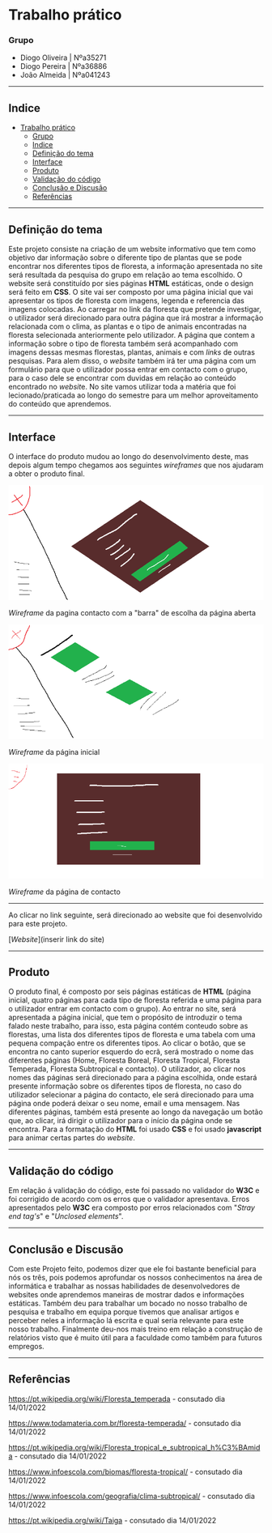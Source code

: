 # Trabalho prático #


### Grupo ###

- Diogo Oliveira | Nºa35271
- Diogo Pereira | Nºa36886
- João Almeida | Nºa041243

---

## Indice ##
- [Trabalho prático](#trabalho-prático)
    - [Grupo](#grupo)
  - [Indice](#indice)
  - [Definição do tema](#definição-do-tema)
  - [Interface](#interface)
  - [Produto](#produto)
  - [Validação do código](#validação-do-código)
  - [Conclusão e Discusão](#conclusão-e-discusão)
  - [Referências](#referências)

---

## Definição do tema ##

Este projeto consiste na criação de um website informativo que tem como objetivo dar informação sobre o diferente tipo de plantas que se pode encontrar nos diferentes tipos de floresta, a informação apresentada no site será resultada da pesquisa do grupo em relação ao tema escolhido. O website será constituído por sies páginas **HTML** estáticas, onde o design será feito em **CSS**. O site vai ser composto por uma página inicial que vai apresentar os tipos de floresta com imagens, legenda e referencia das imagens colocadas. Ao carregar no link da floresta que pretende investigar, o utilizador será direcionado para outra página que irá mostrar a informação relacionada com o clima, as plantas e o tipo de animais encontradas na floresta selecionada anteriormente pelo utilizador. A página que contem a informação sobre o tipo de floresta também será acompanhado com imagens dessas mesmas florestas, plantas, animais e com *links* de outras pesquisas. Para alem disso, o *website* também irá ter uma página com um formulário para que o utilizador possa entrar em contacto com o grupo, para o caso dele se encontrar com duvidas em relação ao conteúdo encontrado no *websit*e.  No site vamos utilizar toda a matéria que foi lecionado/praticada ao longo do semestre para um melhor aproveitamento do conteúdo que aprendemos.

---

## Interface ##

O interface do produto mudou ao longo do desenvolvimento deste, mas depois algum tempo chegamos aos seguintes *wireframes* que nos ajudaram a obter o produto final.

![alt text](./src/img/4.png)

*Wireframe* da pagina contacto com a "barra" de escolha da página aberta

![alt text](./src/img/2.png)

*Wireframe* da página inicial

![alt text](./src/img/3.png)

*Wireframe* da página de contacto

---

Ao clicar no link seguinte, será direcionado ao website que foi desenvolvido para este projeto.

[*Website*](inserir link do site)

---

## Produto ##

O produto final, é composto por seis páginas estáticas de **HTML** (página inicial, quatro páginas para cada tipo de floresta referida e uma página para o utilizador entrar em contacto com o grupo). Ao entrar no site, será apresentada a página inicial, que tem o propósito de introduzir o tema falado neste trabalho, para isso, esta página contém conteudo sobre as florestas, uma lista dos diferentes tipos de floresta e uma tabela com uma pequena compação entre os diferentes tipos.
Ao clicar o botão, que se encontra no canto superior esquerdo do ecrã, será mostrado o nome das diferentes páginas (Home, Floresta Boreal, Floresta Tropical, Floresta Temperada, Floresta Subtropical e contacto). O utilizador, ao clicar nos nomes das páginas será direcionado para a página escolhida, onde estará presente informação sobre os diferentes tipos de floresta, no caso do utilizador selecionar a página do contacto, ele será direcionado para uma página onde poderá deixar o seu nome, email e uma mensagem. Nas diferentes páginas, também está presente ao longo da navegação um botão que, ao clicar, irá dirigir o utilizador para o início da página onde se encontra.
Para a formatação do **HTML** foi usado **CSS** e foi usado **javascript** para animar certas partes do *website*.

---

## Validação do código ##

Em relação á validação do código, este foi passado no validador do  **W3C** e foi corrigido de acordo com os erros que o validador apresentava. Erros apresentados pelo **W3C** era composto por erros relacionados com "*Stray end tag's*" e "*Unclosed elements*".

---

## Conclusão e Discusão  ##

Com este Projeto feito, podemos dizer que ele foi bastante beneficial para nós os três, pois podemos aprofundar os nossos conhecimentos na área de informática e trabalhar as nossas habilidades de desenvolvedores de websites onde aprendemos maneiras de mostrar dados e informações estáticas.
Também deu para trabalhar um bocado no nosso trabalho de pesquisa e trabalho em equipa porque tivemos que analisar artigos e perceber neles a informação lá escrita e qual seria relevante para este nosso trabalho.
Finalmente deu-nos mais treino em relação a construção de relatórios visto que é muito útil para a faculdade como também para futuros empregos.

---

## Referências ##

<https://pt.wikipedia.org/wiki/Floresta_temperada> - consutado dia 14/01/2022

<https://www.todamateria.com.br/floresta-temperada/> - consutado dia 14/01/2022

<https://pt.wikipedia.org/wiki/Floresta_tropical_e_subtropical_h%C3%BAmida> - consutado dia 14/01/2022

<https://www.infoescola.com/biomas/floresta-tropical/> - consutado dia 14/01/2022

<https://www.infoescola.com/geografia/clima-subtropical/> - consutado dia 14/01/2022

<https://pt.wikipedia.org/wiki/Taiga> - consutado dia 14/01/2022
